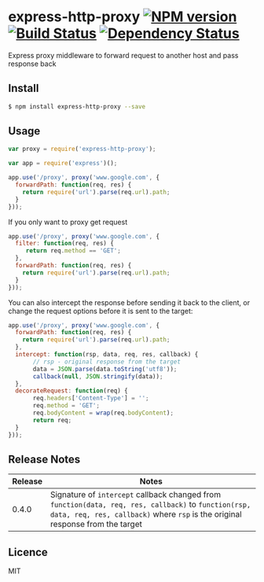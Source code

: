 # express-http-proxy [![NPM version](https://badge.fury.io/js/express-http-proxy.svg)](http://badge.fury.io/js/express-http-proxy) [![Build Status](https://travis-ci.org/villadora/express-http-proxy.svg?branch=master)](https://travis-ci.org/villadora/express-http-proxy) [![Dependency Status](https://gemnasium.com/villadora/express-http-proxy.svg)](https://gemnasium.com/villadora/express-http-proxy)


Express proxy middleware to forward request to another host and pass response back

## Install

```bash
$ npm install express-http-proxy --save
```

## Usage

```js
var proxy = require('express-http-proxy');

var app = require('express')();

app.use('/proxy', proxy('www.google.com', {
  forwardPath: function(req, res) {
    return require('url').parse(req.url).path;
  }
}));

```

If you only want to proxy get request


```js
app.use('/proxy', proxy('www.google.com', {
  filter: function(req, res) {
     return req.method == 'GET';
  },
  forwardPath: function(req, res) {
    return require('url').parse(req.url).path;
  }
}));
```



You can also intercept the response before sending it back to the client, or change the request options before it is sent to the target:

```js
app.use('/proxy', proxy('www.google.com', {
  forwardPath: function(req, res) {
    return require('url').parse(req.url).path;
  },
  intercept: function(rsp, data, req, res, callback) {
       // rsp - original response from the target
       data = JSON.parse(data.toString('utf8'));
       callback(null, JSON.stringify(data));
  },
  decorateRequest: function(req) {
       req.headers['Content-Type'] = '';
       req.method = 'GET';
       req.bodyContent = wrap(req.bodyContent);
       return req;
  }
}));

```

## Release Notes

| Release | Notes |
| --- | --- |
| 0.4.0 | Signature of `intercept` callback changed from `function(data, req, res, callback)` to `function(rsp, data, req, res, callback)` where `rsp` is the original response from the target |

## Licence

MIT
<!-- do not want to make nodeinit to complicated, you can edit this whenever you want. -->
